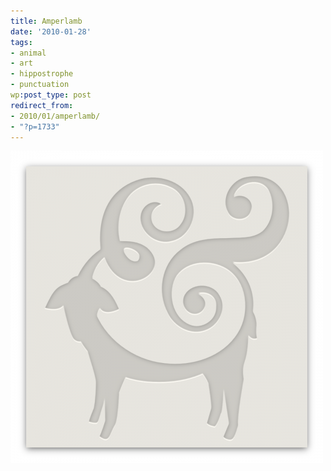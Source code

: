 ```yaml
---
title: Amperlamb
date: '2010-01-28'
tags:
- animal
- art
- hippostrophe
- punctuation
wp:post_type: post
redirect_from:
- 2010/01/amperlamb/
- "?p=1733"
---
```


![](/uploads/2010-01-28-Amperlamb/amperlamb-500x500.png "amperlamb")
